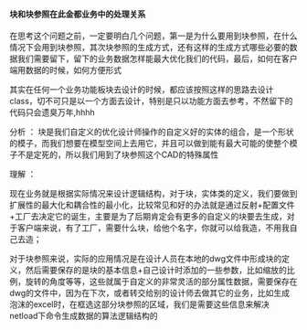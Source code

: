 #### 块和块参照在此金都业务中的处理关系

在思考这个问题之前，一定要明白几个问题，第一是为什么要用到块参照，在什么情况下会用到块参照，其次块参照的生成方式，还有这样的生成方式哪些必要的数据我们需要留下，留下的业务数据怎样能最大优化我们的代码，最后，如何在客户端用数据的时候，如何方便形式

其实在任何一个业务功能板块去设计的时候，都应该按照这样的思路去设计class，切不可只是以一个方面去设计，特别是只以功能方面去参考，不然留下的代码只会遗臭万年,hhhh

分析 ： 块是我们自定义的优化设计师操作的自定义好的实体的组合，是一个形状的模子，而我们想要在模型空间上去用它，并且可以做到能有最大可能的使整个模子不是定死的，所以我们用到了块参照这个CAD的特殊属性

理解 ：


  现在业务就是根据实际情况来设计逻辑结构，对于块，实体类的定义，我们要做到扩展性的最大化和耦合性的最小化，比较常见和好的办法就是通过反射+配置文件+工厂去决定它的诞生，主要是为了后期肯定会有更多的自定义的块要去生成，对于客户端来说，有了工厂，需要什么块，给他个名字，你就可以给我造，不用我自己去造；

  对于块参照来说，实际的应用情况是在设计人员在本地的dwg文件中形成块的定义，然后需要保存的是块的基本信息+自己设计时添加的一些参数，比如缩放的比例，旋转的角度等等，这些就属于自定义的非常灵活的部分属性数据，需要保存在dwg的文件中，因为在下次，或者转交给别的设计师去做其它的业务，比如生成泡沫的excel时，在框选这部分块参照的区域，我们是需要这些信息来解决netload下命令生成数据的算法逻辑结构的





